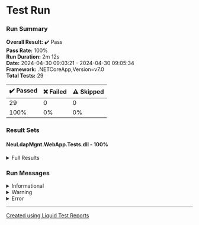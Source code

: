 
# Test Run
### Run Summary

<p>
<strong>Overall Result:</strong> ✔️ Pass <br />
<strong>Pass Rate:</strong> 100% <br />
<strong>Run Duration:</strong> 2m 12s  <br />
<strong>Date:</strong> 2024-04-30 09:03:21 - 2024-04-30 09:05:34 <br />
<strong>Framework:</strong> .NETCoreApp,Version=v7.0 <br />
<strong>Total Tests:</strong> 29 <br />
</p>

<table>
<thead>
<tr>
<th>✔️ Passed</th>
<th>❌ Failed</th>
<th>⚠️ Skipped</th>
</tr>
</thead>
<tbody>
<tr>
<td>29</td>
<td>0</td>
<td>0</td>
</tr>
<tr>
<td>100%</td>
<td>0%</td>
<td>0%</td>
</tr>
</tbody>
</table>

### Result Sets
#### NeuLdapMgnt.WebApp.Tests.dll - 100%
<details>
<summary>Full Results</summary>
<table>
<thead>
<tr>
<th>Result</th>
<th>Test</th>
<th>Duration</th>
</tr>
</thead>
<tr>
<td> ✔️ Passed </td>
<td>DefaultRedirectionToLoginPage</td>
<td>1s 372ms</td>
</tr>
<tr>
<td> ✔️ Passed </td>
<td>RedirectionIsWorkingWhenUnauthorized</td>
<td>5s 754ms</td>
</tr>
<tr>
<td> ✔️ Passed </td>
<td>SuccessfulLoginRedirectsToHomePage</td>
<td>2s 977ms</td>
</tr>
<tr>
<td> ✔️ Passed </td>
<td>NavbarLinksAreWorking</td>
<td>7s 697ms</td>
</tr>
<tr>
<td> ✔️ Passed </td>
<td>NoStudentsArePresent</td>
<td>3s 410ms</td>
</tr>
<tr>
<td> ✔️ Passed </td>
<td>NoStudentsArePresentAndAddStudentsButtonIsPresent</td>
<td>3s 347ms</td>
</tr>
<tr>
<td> ✔️ Passed </td>
<td>AfterPressingAddStudentsButtonRedirectsToAddStudent</td>
<td>3s 586ms</td>
</tr>
<tr>
<td> ✔️ Passed </td>
<td>AddStudentsEditFormHasLoadedDefaultValues</td>
<td>3s 744ms</td>
</tr>
<tr>
<td> ✔️ Passed </td>
<td>AddStudentsEditFormIsValidatingOmCorrectly</td>
<td>3s 830ms</td>
</tr>
<tr>
<td> ✔️ Passed </td>
<td>AddStudentsEditFormIsValidatingFullNameCorrectly</td>
<td>3s 869ms</td>
</tr>
<tr>
<td> ✔️ Passed </td>
<td>AddStudentsEditFormIsValidatingPasswordCorrectly</td>
<td>3s 613ms</td>
</tr>
<tr>
<td> ✔️ Passed </td>
<td>ClassCanBeAdded</td>
<td>4s 345ms</td>
</tr>
<tr>
<td> ✔️ Passed </td>
<td>ClassDuplicateCannotBeAdded</td>
<td>4s 80ms</td>
</tr>
<tr>
<td> ✔️ Passed </td>
<td>ClassCanBeDeleted</td>
<td>4s 745ms</td>
</tr>
<tr>
<td> ✔️ Passed </td>
<td>AddStudentCreatesStudent</td>
<td>4s 471ms</td>
</tr>
<tr>
<td> ✔️ Passed </td>
<td>CannotAddDuplicateStudent</td>
<td>4s 154ms</td>
</tr>
<tr>
<td> ✔️ Passed </td>
<td>CreatedStudentAppearsInTable</td>
<td>3s 275ms</td>
</tr>
<tr>
<td> ✔️ Passed </td>
<td>StudentStatusCanBeSetToInactive</td>
<td>4s 477ms</td>
</tr>
<tr>
<td> ✔️ Passed </td>
<td>InactiveStudentAppearsInTable</td>
<td>3s 537ms</td>
</tr>
<tr>
<td> ✔️ Passed </td>
<td>StudentCanBePermanentlyDeleted</td>
<td>4s 469ms</td>
</tr>
<tr>
<td> ✔️ Passed </td>
<td>AddTeacherCreatesTeacher</td>
<td>4s 493ms</td>
</tr>
<tr>
<td> ✔️ Passed </td>
<td>CannotAddDuplicateTeacher</td>
<td>4s 179ms</td>
</tr>
<tr>
<td> ✔️ Passed </td>
<td>CreatedTeacherAppearsInTable</td>
<td>3s 260ms</td>
</tr>
<tr>
<td> ✔️ Passed </td>
<td>TeacherStatusCanBeSetToInactive</td>
<td>4s 436ms</td>
</tr>
<tr>
<td> ✔️ Passed </td>
<td>InactiveTeacherAppearsInTable</td>
<td>3s 549ms</td>
</tr>
<tr>
<td> ✔️ Passed </td>
<td>TeacherCanBePermanentlyDeleted</td>
<td>4s 265ms</td>
</tr>
<tr>
<td> ✔️ Passed </td>
<td>TeacherStatusCanBeSetToAdmin</td>
<td>6s 60ms</td>
</tr>
<tr>
<td> ✔️ Passed </td>
<td>AdminCanBeDeletedButTeacherStillExists</td>
<td>4s 301ms</td>
</tr>
<tr>
<td> ✔️ Passed </td>
<td>DeletingTeacherPermanentlyDeletesFromAdmins</td>
<td>7s 955ms</td>
</tr>
</tbody>
</table>
</details>

### Run Messages
<details>
<summary>Informational</summary>
<pre><code>
</code></pre>
</details>

<details>
<summary>Warning</summary>
<pre><code>
</code></pre>
</details>

<details>
<summary>Error</summary>
<pre><code>
</code></pre>
</details>



----

[Created using Liquid Test Reports](https://github.com/kurtmkurtm/LiquidTestReports)
